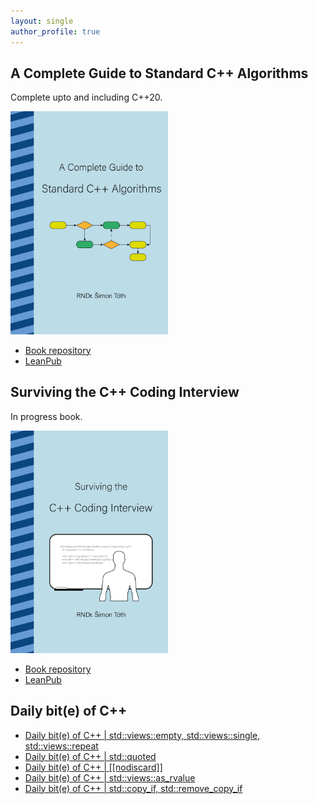 ```yaml
---
layout: single
author_profile: true
---
```


## A Complete Guide to Standard C++ Algorithms

Complete upto and including C++20.

[<img src="assets/images/book_algorithms_cover.png" width="50%">](https://leanpub.com/cpp-algorithms-guide)

- [Book repository](https://github.com/HappyCerberus/book-cpp-algorithms)
- [LeanPub](https://leanpub.com/cpp-algorithms-guide)

## Surviving the C++ Coding Interview

In progress book.

[<img src="assets/images/book_coding_interview_cover.png" width="50%">](https://leanpub.com/cpp-coding-interview)

- [Book repository](https://leanpub.com/cpp-coding-interview)
- [LeanPub](https://leanpub.com/cpp-coding-interview)

## Daily bit(e) of C++

<ul>
<!-- SUBSTACK:START --><li><a href="https://medium.com/@simontoth/daily-bit-e-of-c-std-views-empty-std-views-single-std-views-repeat-4b536be7f875?source=rss-1e1de1006a93------2">Daily bit&lpar;e&rpar; of C++ | std::views::empty, std::views::single, std::views::repeat</a></li><li><a href="https://medium.com/@simontoth/daily-bit-e-of-c-std-quoted-b4f8a767bd76?source=rss-1e1de1006a93------2">Daily bit&lpar;e&rpar; of C++ | std::quoted</a></li><li><a href="https://medium.com/@simontoth/daily-bit-e-of-c-nodiscard-776c5f5477aa?source=rss-1e1de1006a93------2">Daily bit&lpar;e&rpar; of C++ | [[nodiscard]]</a></li><li><a href="https://medium.com/@simontoth/daily-bit-e-of-c-std-views-as-rvalue-8542cb8f2bba?source=rss-1e1de1006a93------2">Daily bit&lpar;e&rpar; of C++ | std::views::as_rvalue</a></li><li><a href="https://medium.com/@simontoth/daily-bit-e-of-c-std-copy-if-std-remove-copy-if-6f1764e4ba8f?source=rss-1e1de1006a93------2">Daily bit&lpar;e&rpar; of C++ | std::copy_if, std::remove_copy_if</a></li><!-- SUBSTACK:END -->
</ul>